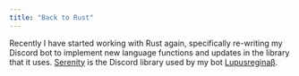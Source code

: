 ```yaml
---
title: "Back to Rust"
---
```


Recently I have started working with Rust again, specifically re-writing my Discord bot to implement new language functions and updates in the library that it uses. [Serenity](https://github.com/serenity-rs/serenity) is the Discord library used by my bot [Lupusreginaβ](https://github.com/Flat/Lupusregina-).
